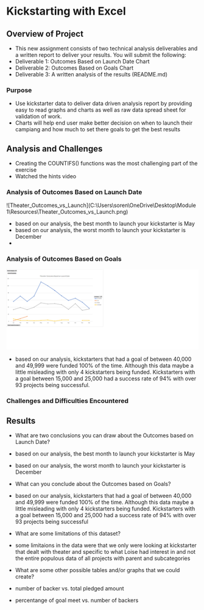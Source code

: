 # Kickstarting with Excel

## Overview of Project 
- This new assignment consists of two technical analysis deliverables and a written report to deliver your results. You will submit the following:
- Deliverable 1: Outcomes Based on Launch Date Chart
- Deliverable 2: Outcomes Based on Goals Chart
- Deliverable 3: A written analysis of the results (README.md)

### Purpose
- Use kickstarter data to deliver data driven analysis report by providing easy to read graphs and charts as well as raw data spread sheet for validation of work. 
- Charts will help end user make better decision on when to launch their campiang and how much to set there goals to get the best results
## Analysis and Challenges
- Creating the COUNTIFS() functions was the most challenging part of the exercise 
- Watched the hints video 
### Analysis of Outcomes Based on Launch Date
![Theater_Outcomes_vs_Launch](C:\Users\soren\OneDrive\Desktop\Module 1\Resources\Theater_Outcomes_vs_Launch.png)
- based on our analysis, the best month to launch your kickstarter is May 
- based on our analysis, the worst month to launch your kickstarter is December 
- 
### Analysis of Outcomes Based on Goals
![Theater_Outcomes_vs_Launch.png](https://github.com/Bionicbabes/Kickstarter-analysis/blob/main/Resources/Theater_Outcomes_vs_Launch.png)
- based on our analysis, kickstarters that had a goal of between 40,000 and 49,999 were funded 100% of the time.  Although this data maybe a little misleading with only 4 kickstarters being funded.  Kickstarters with a goal between 15,000 and 25,000 had a success rate of 94% with over 93 projects being successful.
### Challenges and Difficulties Encountered

## Results
- What are two conclusions you can draw about the Outcomes based on Launch Date?
- based on our analysis, the best month to launch your kickstarter is May 
- based on our analysis, the worst month to launch your kickstarter is December 
- What can you conclude about the Outcomes based on Goals?
- based on our analysis, kickstarters that had a goal of between 40,000 and 49,999 were funded 100% of the time.  Although this data maybe a little misleading with only 4 kickstarters being funded.  Kickstarters with a goal between 15,000 and 25,000 had a success rate of 94% with over 93 projects being successful
- What are some limitations of this dataset?
- some limitaions in the data were that we only were looking at kickstarter that dealt with theater and specific to what Loise had interest in and not the entire populous data of all projects with parent and subcategories 

- What are some other possible tables and/or graphs that we could create?
- number of backer vs. total pledged amount 
- percentange of goal meet vs. number of backers 

